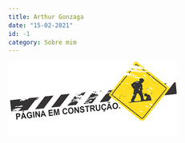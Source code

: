 ```yaml
---
title: Arthur Gonzaga
date: "15-02-2021"
id: -1
category: Sobre mim
---
```

![](../assets/em-construção.png)